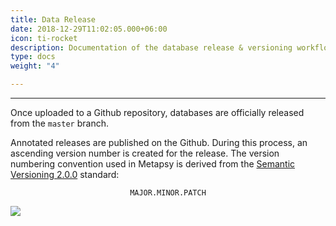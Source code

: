 ```yaml
---
title: Data Release
date: 2018-12-29T11:02:05.000+06:00
icon: ti-rocket
description: Documentation of the database release & versioning workflow
type: docs
weight: "4"

---
```

***

Once uploaded to a Github repository, databases are officially released from the `master` branch. 

Annotated releases are published on the Github. During this process, an ascending version number is created for the release. The version numbering convention used in Metapsy is derived from the [Semantic Versioning 2.0.0](https://semver.org/) standard:

<center>

`MAJOR.MINOR.PATCH`

</center>

![](/uploads/release-flow.png)
